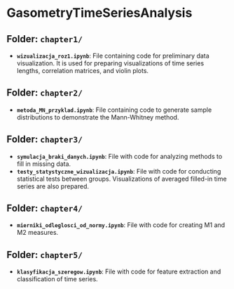 # GasometryTimeSeriesAnalysis
 
## Folder: `chapter1/`

- **`wizualizacja_roz1.ipynb`**: File containing code for preliminary data visualization. It is used for preparing visualizations of time series lengths, correlation matrices, and violin plots.

## Folder: `chapter2/`

- **`metoda_MN_przyklad.ipynb`**: File containing code to generate sample distributions to demonstrate the Mann-Whitney method.

## Folder: `chapter3/`

- **`symulacja_braki_danych.ipynb`**: File with code for analyzing methods to fill in missing data.
- **`testy_statystyczne_wizualizacja.ipynb`**: File with code for conducting statistical tests between groups. Visualizations of averaged filled-in time series are also prepared.

## Folder: `chapter4/`

- **`mierniki_odleglosci_od_normy.ipynb`**: File with code for creating M1 and M2 measures.

## Folder: `chapter5/`

- **`klasyfikacja_szeregow.ipynb`**: File with code for feature extraction and classification of time series.
